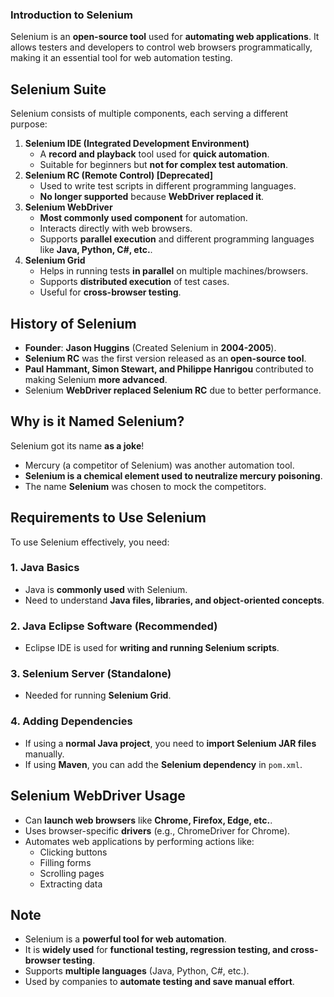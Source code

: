 ### **Introduction to Selenium**
Selenium is an **open-source tool** used for **automating web applications**. It allows testers and developers to control web browsers programmatically, making it an essential tool for web automation testing.
## **Selenium Suite**
Selenium consists of multiple components, each serving a different purpose:
1. **Selenium IDE (Integrated Development Environment)**  
   - A **record and playback** tool used for **quick automation**.
   - Suitable for beginners but **not for complex test automation**.
2. **Selenium RC (Remote Control) [Deprecated]**  
   - Used to write test scripts in different programming languages.  
   - **No longer supported** because **WebDriver replaced it**.
3. **Selenium WebDriver**  
   - **Most commonly used component** for automation.  
   - Interacts directly with web browsers.  
   - Supports **parallel execution** and different programming languages like **Java, Python, C#, etc.**.
4. **Selenium Grid**  
   - Helps in running tests **in parallel** on multiple machines/browsers.
   - Supports **distributed execution** of test cases.
   - Useful for **cross-browser testing**.
## **History of Selenium**
- **Founder**: **Jason Huggins** (Created Selenium in **2004-2005**).  
- **Selenium RC** was the first version released as an **open-source tool**.  
- **Paul Hammant, Simon Stewart, and Philippe Hanrigou** contributed to making Selenium **more advanced**.
- Selenium **WebDriver replaced Selenium RC** due to better performance.

## **Why is it Named Selenium?**
Selenium got its name **as a joke**!  
- Mercury (a competitor of Selenium) was another automation tool.  
- **Selenium is a chemical element used to neutralize mercury poisoning**.  
- The name **Selenium** was chosen to mock the competitors.

## **Requirements to Use Selenium**
To use Selenium effectively, you need:

### **1. Java Basics**
   - Java is **commonly used** with Selenium.
   - Need to understand **Java files, libraries, and object-oriented concepts**.

### **2. Java Eclipse Software (Recommended)**
   - Eclipse IDE is used for **writing and running Selenium scripts**.

### **3. Selenium Server (Standalone)**
   - Needed for running **Selenium Grid**.

### **4. Adding Dependencies**
   - If using a **normal Java project**, you need to **import Selenium JAR files** manually.
   - If using **Maven**, you can add the **Selenium dependency** in `pom.xml`.

## **Selenium WebDriver Usage**
- Can **launch web browsers** like **Chrome, Firefox, Edge, etc.**.
- Uses browser-specific **drivers** (e.g., ChromeDriver for Chrome).
- Automates web applications by performing actions like:
  - Clicking buttons
  - Filling forms
  - Scrolling pages
  - Extracting data

## **Note**
- Selenium is a **powerful tool for web automation**.
- It is **widely used** for **functional testing, regression testing, and cross-browser testing**.
- Supports **multiple languages** (Java, Python, C#, etc.).
- Used by companies to **automate testing and save manual effort**.
